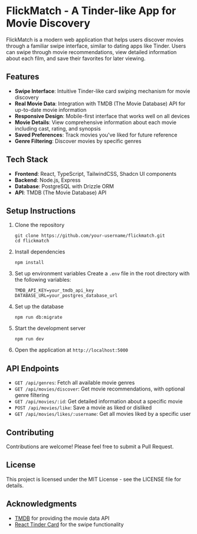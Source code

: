# FlickMatch - A Tinder-like App for Movie Discovery

FlickMatch is a modern web application that helps users discover movies through a familiar swipe interface, similar to dating apps like Tinder. Users can swipe through movie recommendations, view detailed information about each film, and save their favorites for later viewing.

## Features

- **Swipe Interface**: Intuitive Tinder-like card swiping mechanism for movie discovery
- **Real Movie Data**: Integration with TMDB (The Movie Database) API for up-to-date movie information
- **Responsive Design**: Mobile-first interface that works well on all devices
- **Movie Details**: View comprehensive information about each movie including cast, rating, and synopsis
- **Saved Preferences**: Track movies you've liked for future reference
- **Genre Filtering**: Discover movies by specific genres

## Tech Stack

- **Frontend**: React, TypeScript, TailwindCSS, Shadcn UI components
- **Backend**: Node.js, Express
- **Database**: PostgreSQL with Drizzle ORM
- **API**: TMDB (The Movie Database) API

## Setup Instructions

1. Clone the repository
   ```
   git clone https://github.com/your-username/flickmatch.git
   cd flickmatch
   ```

2. Install dependencies
   ```
   npm install
   ```

3. Set up environment variables
   Create a `.env` file in the root directory with the following variables:
   ```
   TMDB_API_KEY=your_tmdb_api_key
   DATABASE_URL=your_postgres_database_url
   ```

4. Set up the database
   ```
   npm run db:migrate
   ```

5. Start the development server
   ```
   npm run dev
   ```

6. Open the application at `http://localhost:5000`

## API Endpoints

- `GET /api/genres`: Fetch all available movie genres
- `GET /api/movies/discover`: Get movie recommendations, with optional genre filtering
- `GET /api/movies/:id`: Get detailed information about a specific movie
- `POST /api/movies/like`: Save a movie as liked or disliked
- `GET /api/movies/likes/:username`: Get all movies liked by a specific user

## Contributing

Contributions are welcome! Please feel free to submit a Pull Request.

## License

This project is licensed under the MIT License - see the LICENSE file for details.

## Acknowledgments

- [TMDB](https://www.themoviedb.org/) for providing the movie data API
- [React Tinder Card](https://github.com/3DJakob/react-tinder-card) for the swipe functionality